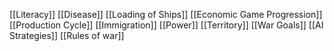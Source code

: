 [[Literacy]]
[[Disease]]
[[Loading of Ships]]
[[Economic Game Progression]]
[[Production Cycle]]
[[Immigration]]
[[Power]]
[[Territory]]
[[War Goals]]
[[AI Strategies]]
[[Rules of war]]
